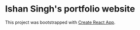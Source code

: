 # Ishan Singh's portfolio website

This project was bootstrapped with [Create React App](https://github.com/facebook/create-react-app).
